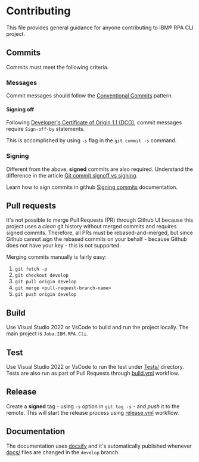 # Contributing
This file provides general guidance for anyone contributing to IBM® RPA CLI project.

## Commits
Commits must meet the following criteria.

### Messages
Commit messages should follow the [Conventional Commits](https://conventionalcommits.org/) pattern.

#### Signing off
Following [Developer's Certificate of Origin 1.1 (DCO)](https://github.com/hyperledger/fabric/blob/master/docs/source/DCO1.1.txt), commit messages require `Sign-off-by` statements.

This is accomplished by using `-s` flag in the `git commit -s` command.

### Signing
Different from the above, **signed** commits are also required. Understand the difference in the article [Git commit signoff vs signing](https://medium.com/@MarkEmeis/git-commit-signoff-vs-signing-9f37ee272b14).

Learn how to sign commits in github [Signing commits](https://docs.github.com/en/authentication/managing-commit-signature-verification/signing-commits) documentation.

## Pull requests
It's not possible to merge Pull Requests (PR) through Github UI because this project uses a *clean* git history without merged commits and requires signed commits. Therefore, all PRs must be rebased-and-merged, but since Github cannot *sign* the rebased commits on your behalf - because Github does not have your key - this is not supported.

Merging commits manually is fairly easy:

1. `git fetch -p`
2. `git checkout develop`
3. `git pull origin develop`
4. `git merge <pull-request-branch-name>`
5. `git push origin develop`

## Build
Use Visual Studio 2022 or VsCode to build and run the project locally. The main project is `Joba.IBM.RPA.Cli`.

## Test
Use Visual Studio 2022 or VsCode to run the test under [Tests/](src/Tests/) directory. Tests are also run as part of Pull Requests through [build.yml](.github/workflows/build.yml) workflow.

## Release
Create a **signed** tag - using `-s` option in `git tag -s` - and *push* it to the remote. This will start the release process using [release.yml](.github/workflows/release.yml) workflow.

## Documentation
The documentation uses [docsify](https://docsify.js.org/) and it's automatically published whenever [docs/](docs/) files are changed in the `develop` branch.